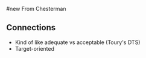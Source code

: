 #new 
From Chesterman

## Connections
- Kind of like adequate vs acceptable (Toury's DTS)
- Target-oriented 
